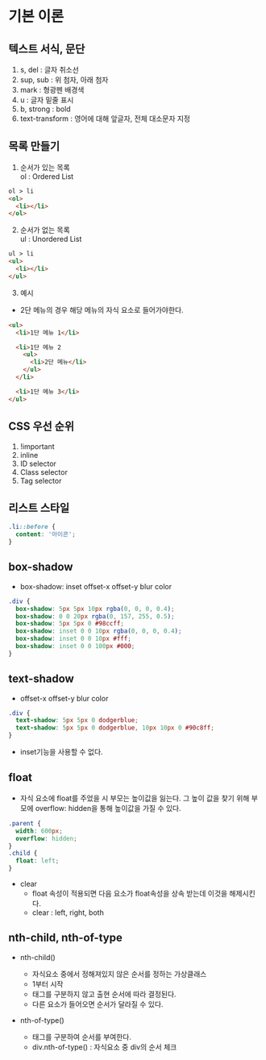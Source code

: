 # 기본 이론    

## 텍스트 서식, 문단  
1. s, del : 글자 취소선  
2. sup, sub : 위 첨자, 아래 첨자  
3. mark : 형광펜 배경색  
4. u : 글자 밑줄 표시  
5. b, strong : bold  
6. text-transform : 영어에 대해 앞글자, 전체 대소문자 지정  
  
  
## 목록 만들기  
1. 순서가 있는 목록  
ol : Ordered List  
```html
ol > li
<ol>
  <li></li>
</ol>
```  
  
2. 순서가 없는 목록  
ul : Unordered List  
```html
ul > li
<ul>
  <li></li>
</ul>
```
  
3. 예시  
- 2단 메뉴의 경우 해당 메뉴의 자식 요소로 들어가야한다.  
```html
<ul>
  <li>1단 메뉴 1</li>

  <li>1단 메뉴 2
    <ul>
      <li>2단 메뉴</li>
    </ul>
  </li>

  <li>1단 메뉴 3</li>
</ul>
```
  
## CSS 우선 순위
1. !important    
2. inline  
3. ID selector  
4. Class selector  
5. Tag selector  
  
  
## 리스트 스타일  
```css
.li::before {
  content: '아이콘';
}
```
  
  
## box-shadow  
- box-shadow: inset offset-x offset-y blur color  
```css
.div {
  box-shadow: 5px 5px 10px rgba(0, 0, 0, 0.4);
  box-shadow: 0 0 20px rgba(0, 157, 255, 0.5);
  box-shadow: 5px 5px 0 #98ccff;
  box-shadow: inset 0 0 10px rgba(0, 0, 0, 0.4);
  box-shadow: inset 0 0 10px #fff;
  box-shadow: inset 0 0 100px #000;
}
```  
  
  
## text-shadow  
- offset-x offset-y blur color  
```css
.div {
  text-shadow: 5px 5px 0 dodgerblue;
  text-shadow: 5px 5px 0 dodgerblue, 10px 10px 0 #90c8ff;
}
```  
* inset기능을 사용할 수 없다.  
  
  
## float  
- 자식 요소에 float를 주었을 시 부모는 높이값을 잃는다. 그 높이 값을 찾기 위해 부모에 overflow: hidden을 통해 높이값을 가질 수 있다.  
```css
.parent {
  width: 600px;
  overflow: hidden;
}
.child {
  float: left;
}
```
  
- clear  
  - float 속성이 적용되면 다음 요소가 float속성을 상속 받는데 이것을 해제시킨다.  
  - clear : left, right, both  
  
  
## nth-child, nth-of-type  
- nth-child()
  - 자식요소 중에서 정해져있지 않은 순서를 정하는 가상클래스  
  - 1부터 시작  
  - 태그를 구분하지 않고 출현 순서에 따라 결정된다.  
  - 다른 요소가 들어오면 순서가 달라질 수 있다.  

- nth-of-type()  
  - 태그를 구분하여 순서를 부여한다.  
  - div.nth-of-type() : 자식요소 중 div의 순서 체크  


